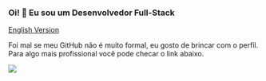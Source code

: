 ### Oi! 👋 Eu sou um Desenvolvedor Full-Stack

[English Version](https://github.com/deisantix/deisantix/blob/main/README.md)


Foi mal se meu GitHub não é muito formal, eu gosto de brincar com o perfil. Para algo mais profissional você pode checar o link abaixo.

<a href="https://www.linkedin.com/in/deisantix" target="_blank" rel="noreferrer">
    <img src="https://img.shields.io/badge/LinkedIn-0077B5?style=for-the-badge&logo=linkedin&logoColor=white" />
</a>
